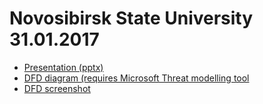 # Novosibirsk State University 31.01.2017


* [Presentation (pptx)](31.01.2017_kutumov.pptx)
* [DFD diagram (requires Microsoft Threat modelling tool](sample.tm7)
* [DFD screenshot](dfd_sample.png)

